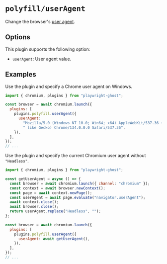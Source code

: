 # `polyfill/userAgent`

Change the browser's
[user agent](https://developer.mozilla.org/docs/Glossary/User_agent).

## Options

This plugin supports the following option:

- `userAgent`: User agent value.

## Examples

Use the plugin and specify a Chrome user agent on Windows.

```javascript
import { chromium, plugins } from "playwright-ghost";

const browser = await chromium.launch({
  plugins: [
    plugins.polyfill.userAgent({
      userAgent:
        "Mozilla/5.0 (Windows NT 10.0; Win64; x64) AppleWebKit/537.36 (KHTML," +
        " like Gecko) Chrome/134.0.0.0 Safari/537.36",
    }),
  ],
});
// ...
```

Use the plugin and specify the current Chromium user agent without `"Headless"`.

```javascript
import { chromium, plugins } from "playwright-ghost";

const getUserAgent = async () => {
  const browser = await chromium.launch({ channel: "chromium" });
  const context = await browser.newContext();
  const page = await context.newPage();
  const userAgent = await page.evaluate("navigator.userAgent");
  await context.close();
  await browser.close();
  return userAgent.replace("Headless", "");
};

const browser = await chromium.launch({
  plugins: [
    plugins.polyfill.userAgent({
      userAgent: await getUserAgent(),
    }),
  ],
});
// ...
```
